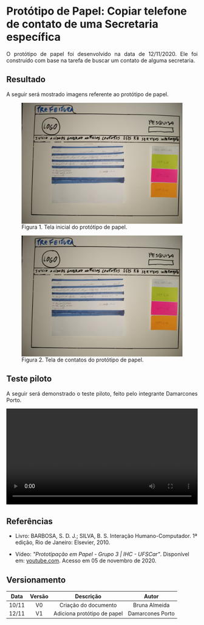 # Protótipo de Papel: Copiar telefone de contato de uma Secretaria específica  


<p align="justify">O protótipo de papel foi desenvolvido na data de 12/11/2020. Ele foi construído com base na tarefa de buscar um contato de alguma secretaria.</p>

## Resultado

<p align="justify"> A seguir será mostrado imagens referente ao protótipo de papel.</p>

<figure>
<img align=center width="950" src="../../imagens/contato_papel1.jpg">
<figcaption>Figura 1. Tela inicial do protótipo de papel.</figcaption>
</figure>

<figure>
<img align=center width="950" src="../../imagens/contato_papel1.jpg">
<figcaption>Figura 2. Tela de contatos do protótipo de papel.</figcaption>
</figure>

## Teste piloto

<p align="justify"> A seguir será demonstrado o teste piloto, feito pelo integrante Damarcones Porto.</p>

<video style="width:100%" controls src="../../imagens/prot_papel_3.mp4" type="video/mp4">
</video>


## Referências

- Livro: BARBOSA, S. D. J.; SILVA, B. S. Interação Humano-Computador. 1ª edição, Rio de Janeiro: Elsevier, 2010.

- Vídeo: <i>"Prototipação em Papel - Grupo 3 | IHC - UFSCar"</i>. Disponível em: <a href="https://youtu.be/SSFDZrqxUbg">youtube.com</a>. Acesso em 05 de novembro de 2020.


## Versionamento

| Data | Versão |           Descrição             |    Autor    |
|:----:|:------:|:-------------------------------:|:-----------:|
|10/11 |V0      |     Criação do documento        |Bruna Almeida|
|12/11 |V1      |  Adiciona protótipo de papel    |Damarcones Porto|